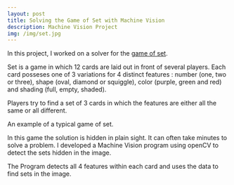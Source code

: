 ```yaml
---
layout: post
title: Solving the Game of Set with Machine Vision
description: Machine Vision Project
img: /img/set.jpg
---
```


In this project, I worked on a solver for the <a href="https://en.wikipedia.org/wiki/Set_%28game%29" target="blank">game of set</a>.

Set is a game in which 12 cards are laid out in front of several players. Each card posseses one of 3 variations for 4 distinct features : number (one, two or three), shape (oval, diamond or squiggle), color (purple, green and red) and shading (full, empty, shaded).

Players try to find a set of 3 cards in which the features are either all the same or all different.



<div class="img_row">
	<img class="col three" src="{{ site.baseurl }}/img/set.jpg" alt="" title="game of set"/>
</div>
<div class="col three caption">
	An example of a typical game of set.
</div>

In this game the solution is hidden in plain sight. It can often take minutes to solve a problem. I developed a Machine Vision program using openCV to detect the sets hidden in the image.

The Program detects all 4 features within each card and uses the data to find sets in the image.



<br/><br/><br/>


